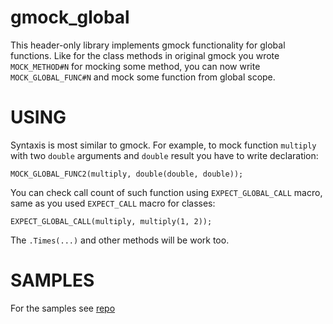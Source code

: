 # gmock_global
This header-only library implements gmock functionality for global functions. Like for the class methods in original gmock you wrote ```MOCK_METHOD#N``` for mocking some method, you can now write ```MOCK_GLOBAL_FUNC#N``` and mock some function from global scope. 

# USING
Syntaxis is most similar to gmock. For example, to mock function ```multiply``` with two ```double``` arguments and ```double``` result you have to write declaration: 
```
MOCK_GLOBAL_FUNC2(multiply, double(double, double));
```

You can check call count of such function using ```EXPECT_GLOBAL_CALL``` macro, same as you used ```EXPECT_CALL``` macro for classes: 
```
EXPECT_GLOBAL_CALL(multiply, multiply(1, 2));
```

The ```.Times(...)``` and other methods will be work too. 

# SAMPLES
For the samples see [repo](https://github.com/Grivus/gmock_global_sample)

